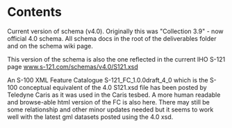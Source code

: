 # Contents
Current version of schema (v4.0). Originally this was "Collection 3.9" - now official 4.0 schema.  All schema docs in the root of the deliverables folder and on the schema wiki page.

This version of the schema is also the one reflected in the current IHO S-121 page www.s-121.com/schemas/v4.0/S121.xsd

An S-100 XML Feature Catalogue S-121_FC_1.0.0draft_4_0 which is the S-100 conceptual equivalent of the 4.0 S121.xsd file has been posted by Teledyne Caris as it was used in the Caris tesbed.  A more human readable and browse-able html version of the FC is also here. There may still be some relationship and other minor updates needed but it seems to work well with the latest gml datasets posted using the 4.0 xsd.
